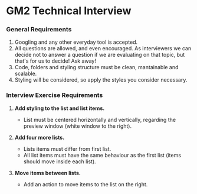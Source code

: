 # GM2 Technical Interview

### General Requirements

1. Googling and any other everyday tool is accepted.
2. All questions are allowed, and even encouraged. As interviewers we can decide not to answer a question if we are evaluating on that topic, but that's for us to decide! Ask away!
3. Code, folders and styling structure must be clean, mantainable and scalable.
4. Styling will be considered, so apply the styles you consider necessary.

### Interview Exercise Requirements

1. **Add styling to the list and list items.**
    - List must be centered horizontally and vertically, regarding the preview window (white window to the right).

2. **Add four more lists.**
    - Lists items must differ from first list.
    - All list items must have the same behaviour as the first list (items should move inside each list).

3. **Move items between lists.**
    - Add an action to move items to the list on the right.

